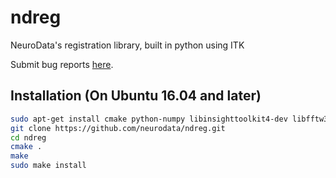 # ndreg
NeuroData's registration library, built in python using ITK

Submit bug reports [here](https://github.com/openconnectome/ndreg/issues/new).

## Installation (On Ubuntu 16.04 and later)
```bash
sudo apt-get install cmake python-numpy libinsighttoolkit4-dev libfftw3-dev # Install dependencies
git clone https://github.com/neurodata/ndreg.git
cd ndreg
cmake .
make
sudo make install
```
